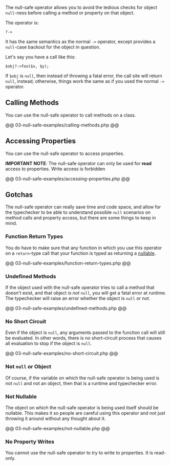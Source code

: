 The null-safe operator allows you to avoid the tedious checks for object `null`-ness before calling a method or property on that object. 

The operator is:

```
?->
```

It has the same semantics as the normal `->` operator, except provides a `null`-case backout for the object in question.

Let's say you have a call like this:

```
$obj?->foo($x, $y);
```

If `$obj` is `null`, then instead of throwing a fatal error, the call site will return `null`, instead; otherwise, things work the same as if you used the normal `->` operator.

## Calling Methods

You can use the null-safe operator to call methods on a class.

@@ 03-null-safe-examples/calling-methods.php @@

## Accessing Properties

You can use the null-safe operator to access properties.

**IMPORTANT NOTE**: The null-safe operator can only be used for **read** access to properties. Write access is forbidden

@@ 03-null-safe-examples/accessing-properties.php @@

## Gotchas

The null-safe operator can really save time and code space, and allow for the typechecker to be able to understand possible `null` scenarios on method calls and property access, but there are some things to keep in mind.

### Function Return Types

You do have to make sure that any function in which you use this operator on a `return`-type call that your function is typed as returning a [nullable](../01-types/02-type-system.md#Nullable).

@@ 03-null-safe-examples/function-return-types.php @@

### Undefined Methods

If the object used with the null-safe operator tries to call a method that doesn't exist, and that object is *not* `null`, you will get a fatal error at runtime. The typechecker will raise an error whether the object is `null` or not.

@@ 03-null-safe-examples/undefined-methods.php @@

### No Short Circuit

Even if the object is `null`, any arguments passed to the function call will still be evaluated. In other words, there is no short-circuit process that causes all evaluation to stop if the object is `null`.

@@ 03-null-safe-examples/no-short-circuit.php @@

### Not `null` or Object

Of course, if the variable on which the null-safe operator is being used is not `null` and not an object, then that is a runtime and typechecker error.

### Not Nullable

The object on which the null-safe operator is being used itself should be nullable. This makes it so people are careful using this operator and not just throwing it around without any thought about it.

@@ 03-null-safe-examples/not-nullable.php @@

### No Property Writes

You cannot use the null-safe operator to try to write to properties. It is read-only.
